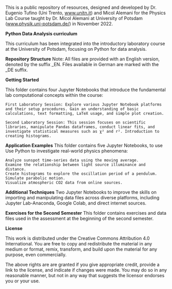 This is a public repository of resources, designed and developed by Dr. Eugenio Tufino (Uni Trento, www.unitn.it) and Micol Alemani for the Physics Lab Course taught by Dr. Micol Alemani at University of Potsdam (www.physik.uni-potsdam.de/) in November 2022.


**Python Data Analysis curriculum**

This curriculum has been integrated into the introductory laboratory course at the University of Potsdam, focusing on Python for data analysis.

**Repository Structure**
Note: All files are provided with an English version, denoted by the suffix _EN. Files available in German are marked with the _DE suffix.

**Getting Started**

This folder contains four Jupyter Notebooks that introduce the fundamental lab computational concepts within the course:

    First Laboratory Session: Explore various Jupyter Notebook platforms and their setup procedures. Gain an understanding of basic calculations, text formatting, LaTeX usage, and simple plot creation.

    Second Laboratory Session: This session focuses on scientific libraries, manipulate Pandas dataframes, conduct linear fits, and investigate statistical measures such as χ² and r². Introduction to creating histograms.

**Application Examples**
This folder contains five Jupyter Notebooks, to use Use Python to investigate real-world physics phenomena:

    Analyze sunspot time-series data using the moving average.
    Examine the relationship between light source illuminance and distance.
    Create histograms to explore the oscillation period of a pendulum.
    Simulate parabolic motion.
    Visualize atmospheric CO2 data from online sources.

**Additional Techniques**
Two Jupyter Notebooks to improve the skills on importing and manipulating data files across diverse platforms, including Jupyter Lab-Anaconda, Google Colab, and direct internet sources.

**Exercises for the Second Semester**
This folder contains exercises and data files used in the assessment at the beginning of the second semester.


**License**

This work is distributed under the Creative Commons Attribution 4.0 International. You are free to copy and redistribute the material in any medium or format, remix, transform, and build upon the material for any purpose, even commercially.

The above rights are are granted if you give appropriate credit, provide a link to the license, and indicate if changes were made. You may do so in any reasonable manner, but not in any way that 
suggests the licensor endorses you or your use.





